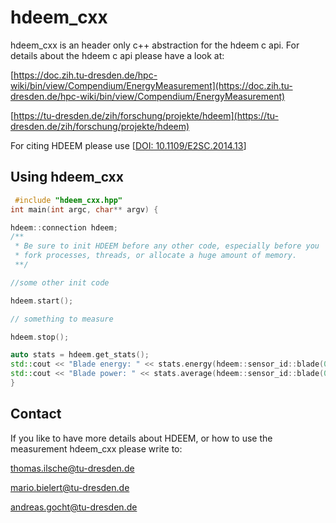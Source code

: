 # hdeem_cxx

hdeem_cxx is an header only c++ abstraction for the hdeem c api.
For details about the hdeem c api please have a look at:

[https://doc.zih.tu-dresden.de/hpc-wiki/bin/view/Compendium/EnergyMeasurement](https://doc.zih.tu-dresden.de/hpc-wiki/bin/view/Compendium/EnergyMeasurement)

[https://tu-dresden.de/zih/forschung/projekte/hdeem](https://tu-dresden.de/zih/forschung/projekte/hdeem)

For citing HDEEM please use [[DOI: 10.1109/E2SC.2014.13](dx.doi.org/10.1109/E2SC.2014.13)]

## Using hdeem_cxx

```c++
 #include "hdeem_cxx.hpp"
int main(int argc, char** argv) {

hdeem::connection hdeem;
/**
 * Be sure to init HDEEM before any other code, especially before you 
 * fork processes, threads, or allocate a huge amount of memory. 
 **/

//some other init code

hdeem.start();

// something to measure

hdeem.stop();

auto stats = hdeem.get_stats();
std::cout << "Blade energy: " << stats.energy(hdeem::sensor_id::blade(0)) << "\n";
std::cout << "Blade power: " << stats.average(hdeem::sensor_id::blade(0)) << "\n";
}

```


## Contact
If you like to have more details about HDEEM, or how to use the measurement hdeem_cxx please write to:

thomas.ilsche@tu-dresden.de

mario.bielert@tu-dresden.de

andreas.gocht@tu-dresden.de
